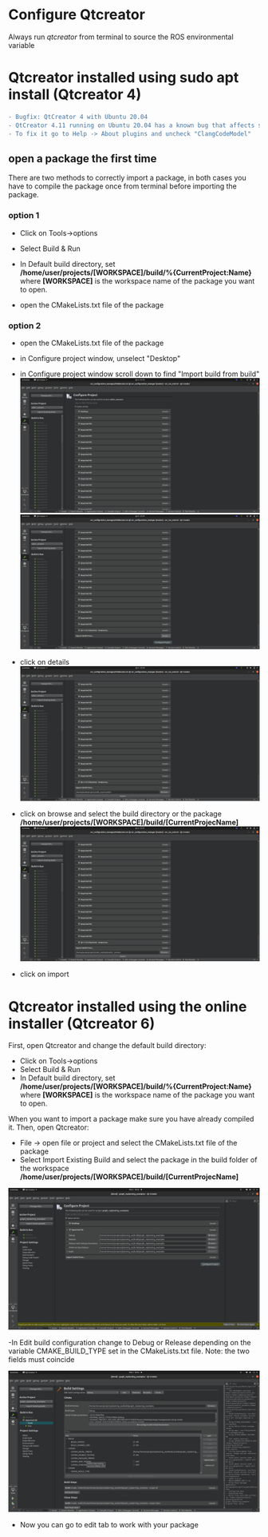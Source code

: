 # Configure Qtcreator

Always run _qtcreator_ from terminal to source the ROS environmental variable

# Qtcreator installed using sudo apt install (Qtcreator 4)

```diff
- Bugfix: QtCreator 4 with Ubuntu 20.04
- QtCreator 4.11 running on Ubuntu 20.04 has a known bug that affects semantic highlighting.
- To fix it go to Help -> About plugins and uncheck "ClangCodeModel"
```

## open a package the first time
There are two methods to correctly import a package, in both cases you have to compile the package once from terminal before importing the package.

### option 1

- Click on Tools->options

- Select Build & Run

- In Default build directory, set __/home/user/projects/**[WORKSPACE]**/build/%{CurrentProject:Name}__
where **[WORKSPACE]** is the workspace name of the package you want to open.

- open the CMakeLists.txt file of the package

### option 2


- open the CMakeLists.txt file of the package

- in Configure project window, unselect "Desktop"

- in Configure project window scroll down to find "Import build from build"
![alt text](images/configure_build01.png)
![alt text](images/configure_build02.png)

- click on details
![alt text](images/configure_build03.png)

- click on browse and select the build directory or the package __/home/user/projects/**[WORKSPACE]**/build/[CurrentProjecName]__
![alt text](images/configure_build04.png)

- click on import

# Qtcreator installed using the online installer (Qtcreator 6)
First, open Qtcreator and change the default build directory:

- Click on Tools->options
- Select Build & Run
- In Default build directory, set __/home/user/projects/**[WORKSPACE]**/build/%{CurrentProject:Name}__
where **[WORKSPACE]** is the workspace name of the package you want to open.

When you want to import a package make sure you have already compiled it.
Then, open Qtcreator:

- File -> open file or project and select the CMakeLists.txt file of the package
- Select Import Existing Build and select the package in the build folder of the workspace
__/home/user/projects/**[WORKSPACE]**/build/[CurrentProjecName]__

![alt text](images/nerd_configure_project.png)

-In Edit build configuration change to Debug or Release depending on the variable CMAKE_BUILD_TYPE set in the CMakeLists.txt file. Note: the two fields must coincide

![alt text](images/nerd_import_build.png)

- Now you can go to edit tab to work with your package
